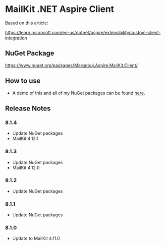 # MailKit .NET Aspire Client

Based on this article:

https://learn.microsoft.com/en-us/dotnet/aspire/extensibility/custom-client-integration

## NuGet Package

https://www.nuget.org/packages/Marqdouj.Aspire.MailKit.Client/

## How to use
- A demo of this and all of my NuGet packages can be found [here](https://github.com/marqdouj/Blazor-Demos/).

## Release Notes
### 8.1.4
- Update NuGet packages
- MailKit 4.12.1

### 8.1.3
- Update NuGet packages
- MailKit 4.12.0

### 8.1.2
- Update NuGet packages

### 8.1.1
- Update NuGet packages

### 8.1.0
- Update to MailKit 4.11.0
